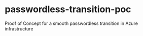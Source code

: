 # passwordless-transition-poc
 Proof of Concept for a smooth passwordless transition in Azure infrastructure
